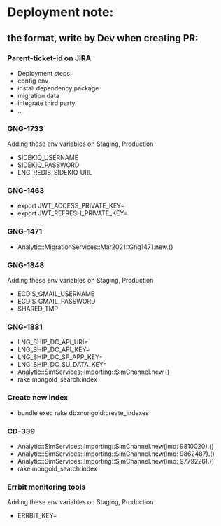 # Deployment note: 
##  the format, write by Dev when creating PR: 
### Parent-ticket-id on JIRA 
  * Deployment steps: 
  * config env 
  * install dependency package 
  * migration data 
  * integrate  third party
  * ... 

### GNG-1733
  Adding these env variables  on Staging, Production
  * SIDEKIQ_USERNAME
  * SIDEKIQ_PASSWORD
  * LNG_REDIS_SIDEKIQ_URL

### GNG-1463
  * export JWT_ACCESS_PRIVATE_KEY=
  * export JWT_REFRESH_PRIVATE_KEY=

### GNG-1471
  * Analytic::MigrationServices::Mar2021::Gng1471.new.()

### GNG-1848
  Adding these env variables on Staging, Production
  * ECDIS_GMAIL_USERNAME
  * ECDIS_GMAIL_PASSWORD
  * SHARED_TMP

### GNG-1881
  * LNG_SHIP_DC_API_URI=
  * LNG_SHIP_DC_API_KEY=
  * LNG_SHIP_DC_SP_APP_KEY=
  * LNG_SHIP_DC_SU_DATA_KEY=
  * Analytic::SimServices::Importing::SimChannel.new.()
  * rake mongoid_search:index

### Create new index
  * bundle exec rake db:mongoid:create_indexes

### CD-339
  * Analytic::SimServices::Importing::SimChannel.new(imo: 9810020).()
  * Analytic::SimServices::Importing::SimChannel.new(imo: 9862487).()
  * Analytic::SimServices::Importing::SimChannel.new(imo: 9779226).()
  * rake mongoid_search:index

### Errbit monitoring tools
  Adding these env variables on Staging, Production
  * ERRBIT_KEY=
